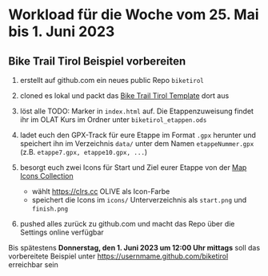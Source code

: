 # Workload für die Woche vom 25. Mai bis 1. Juni 2023

## Bike Trail Tirol Beispiel vorbereiten

1. erstellt auf github.com ein neues public Repo `biketirol`

2. cloned es lokal und packt das [Bike Trail Tirol Template](https://webmapping23s.github.io/templates/template_biketirol.zip) dort aus

3. löst alle TODO: Marker in `index.html` auf. Die Etappenzuweisung findet ihr im OLAT Kurs im Ordner unter `biketirol_etappen.ods`

4. ladet euch den GPX-Track für eure Etappe im Format `.gpx` herunter und speichert ihn im Verzeichnis `data/` unter dem Namen `etappeNummer.gpx` (z.B. `etappe7.gpx, etappe10.gpx, ...`)

5. besorgt euch zwei Icons für Start und Ziel eurer Etappe von der [Map Icons Collection](https://mapicons.mapsmarker.com/)
    - wählt <https://clrs.cc> OLIVE als Icon-Farbe
    - speichert die Icons im `icons/` Unterverzeichnis als `start.png` und `finish.png`

5. pushed alles zurück zu github.com und macht das Repo über die Settings online verfügbar

Bis spätestens **Donnerstag, den 1. Juni 2023 um 12:00 Uhr mittags** soll das vorbereitete Beispiel unter https://usernmame.github.com/biketirol erreichbar sein
